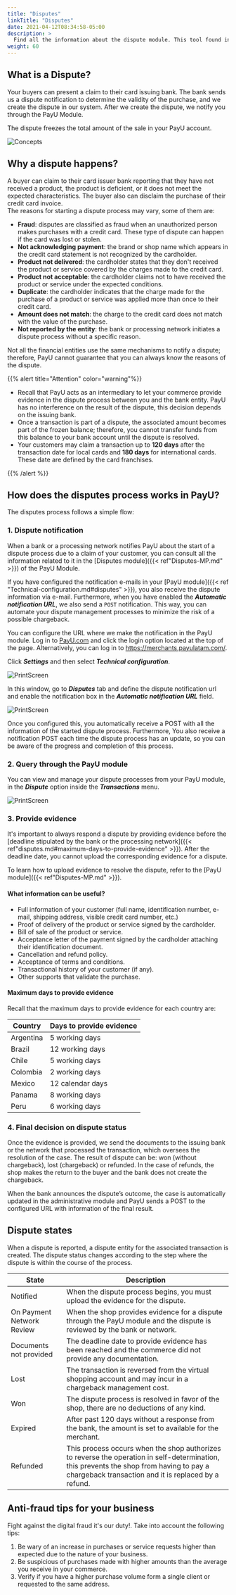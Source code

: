 ```yaml
---
title: "Disputes"
linkTitle: "Disputes"
date: 2021-04-12T08:34:58-05:00
description: >
  Find all the information about the dispute module. This tool found in your PayU module, allows you to manage the dispute processes generated in your PayU account.
weight: 60
---
```


## What is a Dispute?
Your buyers can present a claim to their card issuing bank. The bank sends us a dispute notification to determine the validity of the purchase, and we create the dispute in our system. After we create the dispute, we notify you through the PayU Module.

The dispute freezes the total amount of the sale in your PayU account.

![Concepts](/assets/Disputes/Disputes_en.png)

## Why a dispute happens?
A buyer can claim to their card issuer bank reporting that they have not received a product, the product is deficient, or it does not meet the expected characteristics. The buyer also can disclaim the purchase of their credit card invoice.<br>
The reasons for starting a dispute process may vary, some of them are:
* **Fraud**: disputes are classified as fraud when an unauthorized person makes purchases with a credit card. These type of dispute can happen if the card was lost or stolen.
* **Not acknowledging payment**: the brand or shop name which appears in the credit card statement is not recognized by the cardholder.
* **Product not delivered**: the cardholder states that they don't received the product or service covered by the charges made to the credit card.
* **Product not acceptable**: the cardholder claims not to have received the product or service under the expected conditions.
* **Duplicate**: the cardholder indicates that the charge made for the purchase of a product or service was applied more than once to their credit card.
* **Amount does not match**: the charge to the credit card does not match with the value of the purchase.
* **Not reported by the entity**: the bank or processing network initiates a dispute process without a specific reason.

Not all the financial entities use the same mechanisms to notify a dispute; therefore, PayU cannot guarantee that you can always know the reasons of the dispute.

{{% alert title="Attention" color="warning"%}}

* Recall that PayU acts as an intermediary to let your commerce provide evidence in the dispute process between you and the bank entity. PayU has no interference on the result of the dispute, this decision depends on the issuing bank.
* Once a transaction is part of a dispute, the associated amount becomes part of the frozen balance; therefore, you cannot transfer funds from this balance to your bank account until the dispute is resolved.
* Your customers may claim a transaction up to **120 days** after the transaction date for local cards and **180 days** for international cards. These date are defined by the card franchises.

{{% /alert %}} 

## How does the disputes process works in PayU?
The disputes process follows a simple flow:

### 1. Dispute notification
When a bank or a processing network notifies PayU about the start of a dispute process due to a claim of your customer, you can consult all the information related to it in the [Disputes module]({{< ref"Disputes-MP.md" >}}) of the PayU Module.

If you have configured the notification e-mails in your [PayU module]({{< ref "Technical-configuration.md#disputes" >}}), you also receive the dispute information vía e-mail. Furthermore, when you have enabled the _**Automatic notification URL**_, we also send a `POST` notification. This way, you can automate your dispute management processes to minimize the risk of a possible chargeback.

You can configure the URL where we make the notification in the PayU module. Log in to [PayU.com](payu.com) and click the login option located at the top of the page. Alternatively, you can log in to https://merchants.payulatam.com/.

Click _**Settings**_ and then select _**Technical configuration**_.

![PrintScreen](/assets/IntegrationVariables_01.png)

In this window, go to _**Disputes**_ tab and define the dispute notification url and enable the notification box in the _**Automatic notification URL**_ field.

![PrintScreen](/assets/Disputes/Disputes_01.png)

Once you configured this, you automatically receive a POST with all the information of the started dispute process. Furthermore, You also receive a notification POST each time the dispute process has an update, so you can be aware of the progress and completion of this process.

### 2. Query through the PayU module
You can view and manage your dispute processes from your PayU module, in the _**Dispute**_ option inside the _**Transactions**_ menu.

![PrintScreen](/assets/Disputes/Disputes_02.png)

### 3. Provide evidence
It's important to always respond a dispute by providing evidence before the [deadline stipulated by the bank or the processing network]({{< ref"disputes.md#maximum-days-to-provide-evidence" >}}). After the deadline date, you cannot upload the corresponding evidence for a dispute.

To learn how to upload evidence to resolve the dispute, refer to the [PayU module]({{< ref"Disputes-MP.md" >}}).

#### What information can be useful?
* Full information of your customer (full name, identification number, e-mail, shipping address, visible credit card number, etc.)
* Proof of delivery of the product or service signed by the cardholder.
* Bill of sale of the product or service.
* Acceptance letter of the payment signed by the cardholder attaching their identification document.
* Cancellation and refund policy.
* Acceptance of terms and conditions.
* Transactional history of your customer (if any).
* Other supports that validate the purchase.

#### Maximum days to provide evidence
Recall that the maximum days to provide evidence for each country are: 

| Country   | Days to provide evidence  |
|-----------|---------------------------|
| Argentina | 5 working days            |
| Brazil    | 12 working days           |
| Chile     | 5 working days            |
| Colombia  | 2 working days            |
| Mexico    | 12 calendar days          |
| Panama    | 8 working days            |
| Peru      | 6 working days            |

### 4. Final decision on dispute status
Once the evidence is provided, we send the documents to the issuing bank or the network that processed the transaction, which oversees the resolution of the case. The result of dispute can be: won (without chargeback), lost (chargeback) or refunded. In the case of refunds, the shop makes the return to the buyer and the bank does not create the chargeback.

When the bank announces the dispute’s outcome, the case is automatically updated in the administrative module and PayU sends a POST to the configured URL with information of the final result.

## Dispute states
When a dispute is reported, a dispute entity for the associated transaction is created. The dispute status changes according to the step where the dispute is within the course of the process.

| State | Description |
|-|-|
| Notified | When the dispute process begins, you must upload the evidence for the dispute. |
| On Payment Network Review | When the shop provides evidence for a dispute through the PayU module and the dispute is reviewed by the bank or network. |
| Documents not provided | The deadline date to provide evidence has been reached and the commerce did not provide any documentation. |
| Lost | The transaction is reversed from the virtual shopping account and may incur in a chargeback management cost. |
| Won | The dispute process is resolved in favor of the shop, there are no deductions of any kind. |
| Expired | After past 120 days without a response from the bank, the amount is set to available for the merchant. |
| Refunded | This process occurs when the shop authorizes to reverse the operation in self-determination, this prevents the shop from having to pay a chargeback transaction and it is replaced by a refund. |

## Anti-fraud tips for your business
Fight against the digital fraud it's our duty!. Take into account the following tips:
1. Be wary of an increase in purchases or service requests higher than expected due to the nature of your business.
2. Be suspicious of purchases made with higher amounts than the average you receive in your commerce.
3. Verify if you have a higher purchase volume form a single client or requested to the same address.